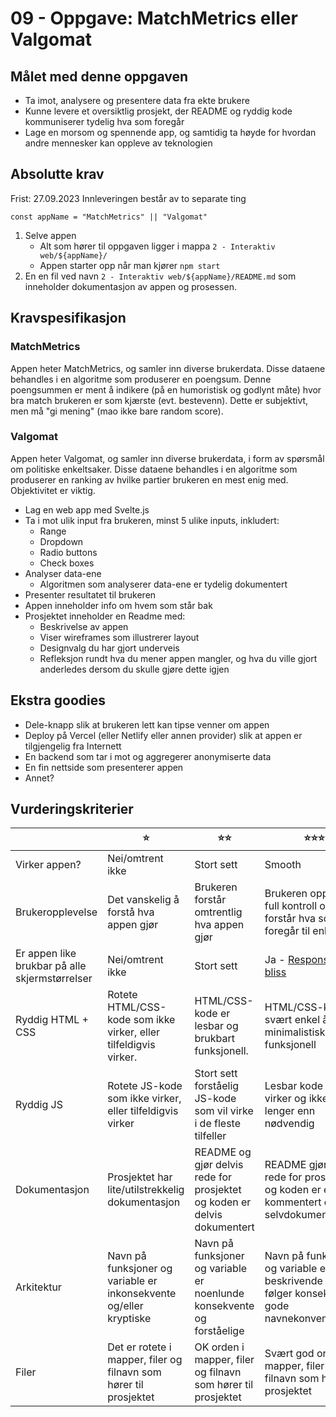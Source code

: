# 09 - Oppgave: MatchMetrics eller Valgomat

## Målet med denne oppgaven

- Ta imot, analysere og presentere data fra ekte brukere
- Kunne levere et oversiktlig prosjekt, der README og ryddig kode kommuniserer tydelig hva som foregår
- Lage en morsom og spennende app, og samtidig ta høyde for hvordan andre mennesker kan oppleve av teknologien

## Absolutte krav
Frist: 27.09.2023
Innleveringen består av to separate ting

`const appName = "MatchMetrics" || "Valgomat"`

1. Selve appen
    - Alt som hører til oppgaven ligger i mappa `2 - Interaktiv web/${appName}/`
    - Appen starter opp når man kjører `npm start`
2. En en fil ved navn `2 - Interaktiv web/${appName}/README.md` som inneholder dokumentasjon av appen og prosessen.

## Kravspesifikasjon

### MatchMetrics
Appen heter MatchMetrics, og samler inn diverse brukerdata. Disse dataene behandles i en algoritme som produserer en poengsum. Denne poengsummen er ment å indikere (på en humoristisk og godlynt måte) hvor bra match brukeren er som kjærste (evt. bestevenn). Dette er subjektivt, men må "gi mening" (mao ikke bare random score).

### Valgomat
Appen heter Valgomat, og samler inn diverse brukerdata, i form av spørsmål om politiske enkeltsaker. Disse dataene behandles i en algoritme som produserer en ranking av hvilke partier brukeren en mest enig med. Objektivitet er viktig.

- Lag en web app med Svelte.js
- Ta i mot ulik input fra brukeren, minst 5 ulike inputs, inkludert:
    - Range
    - Dropdown
    - Radio buttons
    - Check boxes
- Analyser data-ene
    - Algoritmen som analyserer data-ene er tydelig dokumentert
- Presenter resultatet til brukeren
- Appen inneholder info om hvem som står bak
- Prosjektet inneholder en Readme med:
    - Beskrivelse av appen
    - Viser wireframes som illustrerer layout
    - Designvalg du har gjort underveis
    - Refleksjon rundt hva du mener appen mangler, og hva du ville gjort anderledes dersom du skulle gjøre dette igjen

## Ekstra goodies

- Dele-knapp slik at brukeren lett kan tipse venner om appen
- Deploy på Vercel (eller Netlify eller annen provider) slik at appen er tilgjengelig fra Internett
- En backend som tar i mot og aggregerer anonymiserte data
- En fin nettside som presenterer appen
- Annet?

## Vurderingskriterier

|              | ⭐️       | ⭐️⭐️      | ⭐️⭐️⭐️    |
|--------------|-----------|-----------|-------------|
| Virker appen?  | Nei/omtrent ikke | Stort sett  | Smooth |
| Brukeropplevelse | Det vanskelig å forstå hva appen gjør | Brukeren forstår omtrentlig hva appen gjør | Brukeren opplever full kontroll og forstår hva som foregår til enhver tid |
| Er appen like brukbar på alle skjermstørrelser | Nei/omtrent ikke | Stort sett | Ja - [Responsive bliss](https://developer.mozilla.org/en-US/docs/Learn/CSS/CSS_layout/Responsive_Design) |
| Ryddig HTML + CSS | Rotete HTML/CSS-kode som ikke virker, eller tilfeldigvis virker. | HTML/CSS-kode er lesbar og brukbart funksjonell.  | HTML/CSS-kode er svært enkel å lese, minimalistisk og funksjonell |
| Ryddig JS | Rotete JS-kode som ikke virker, eller tilfeldigvis virker | Stort sett forståelig JS-kode som vil virke i de fleste tilfeller | Lesbar kode som virker og ikke er lenger enn nødvendig |
| Dokumentasjon  | Prosjektet har lite/utilstrekkelig dokumentasjon | README og gjør delvis rede for prosjektet og koden er delvis dokumentert | README gjør tydelig rede for prosjektet og koden er enten kommentert eller selvdokumenterende |
| Arkitektur  | Navn på funksjoner og variable er inkonsekvente og/eller kryptiske | Navn på funksjoner og variable er noenlunde konsekvente og forståelige | Navn på funksjoner og variable er beskrivende og følger konsekvent gode navnekonvensjoner |
| Filer  | Det er rotete i mapper, filer og filnavn som hører til prosjektet | OK orden i mapper, filer og filnavn som hører til prosjektet | Svært god orden i mapper, filer og filnavn som hører til prosjektet |
